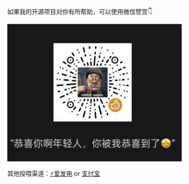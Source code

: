 如果我的开源项目对你有所帮助，可以使用微信赞赏👇

<img width="400" src="https://github.com/521-baby/521-baby/blob/main/WeChat_praise.jpg">

其他投喂渠道：[⚡爱发电](https://afdian.com/a/chunshu) or [支付宝](https://github.com/521-baby/521-baby/blob/main/DONATE2.md)
